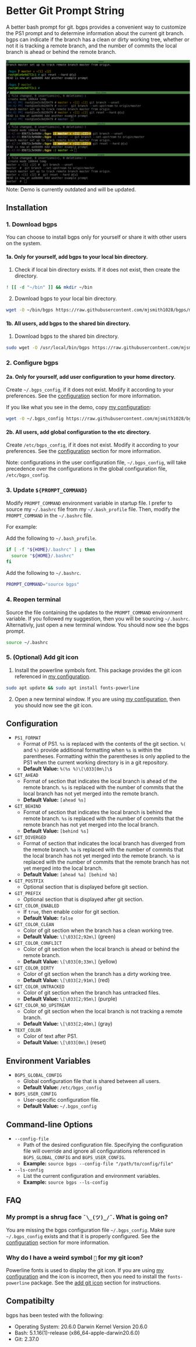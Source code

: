 # Better Git Prompt String
A better bash prompt for git. bgps provides a convenient way to customize
the PS1 prompt and to determine information about the current git branch. 
bgps can indicate if the branch has a clean or dirty working tree, whether
or not it is tracking a remote branch, and the number of commits the local
branch is ahead or behind the remote branch.

![demo](screenshots/demo.gif)
Note: Demo is currently outdated and will be updated.

## Installation
### 1. Download bgps
You can choose to install bgps only for yourself or share it with other users 
on the system.
#### 1a. Only for yourself, add bgps to your local bin directory.
1. Check if local bin directory exists. If it does not exist, then create the 
directory. 
```bash
! [[ -d "~/bin" ]] && mkdir ~/bin
```
2. Download bgps to your local bin directory.
```bash
wget -O ~/bin/bgps https://raw.githubusercontent.com/mjsmith1028/bgps/master/bgps 
```
#### 1b. All users, add bgps to the shared bin directory.
1. Download bgps to the shared bin directory.
```bash
sudo wget -O /usr/local/bin/bgps https://raw.githubusercontent.com/mjsmith1028/bgps/master/bgps
```
### 2. Configure bgps
#### 2a. Only for yourself, add user configuration to your home directory.
Create `~/.bgps_config`, if it does not exist. Modify it according to your 
preferences. See the [configuration](#configuration) section for more
information.

If you like what you see in the demo, copy [my configuration](examples/mine):
```bash
wget -O ~/.bgps_config https://raw.githubusercontent.com/mjsmith1028/bgps/master/examples/mine
```
#### 2b. All users, add global configuration to the etc directory.
Create `/etc/bgps_config`, if it does not exist. Modify it according to your 
preferences. See the [configuration](#configuration) section for more 
information.

Note: configurations in the user configuration file, `~/.bgps_config`, will take
precedence over the configurations in the global configuration file,
`/etc/bgps_config`.  

### 3. Update `${PROMPT_COMMAND}`
Modify `PROMPT_COMMAND` environment variable in startup file.  I prefer to 
source my `~/.bashrc` file from my `~/.bash_profile` file. Then, modify the
`PROMPT_COMMAND` in the `~/.bashrc` file.

For example:

Add the following to `~/.bash_profile`.
```bash
if [ -f "${HOME}/.bashrc" ] ; then
  source "${HOME}/.bashrc"
fi
```
Add the following to `~/.bashrc`.
```bash
PROMPT_COMMAND="source bgps"
```
### 4. Reopen terminal
Source the file containing the updates to the `PROMPT_COMMAND` environment
variable. If you followed my suggestion, then you will be sourcing `~/.bashrc`.
Alternativly, just open a new terminal window. You should now see the bgps 
prompt.
```bash
source ~/.bashrc
```
### 5. (Optional) Add git icon
1. Install the powerline symbols font. This package provides the git icon 
referenced in [my configuration](examples/mine).
```bash
sudo apt update && sudo apt install fonts-powerline
```
2. Open a new terminal window. If you are using [my configuration](examples/mine),
then you should now see the git icon.

## Configuration
- `PS1_FORMAT`
  - Format of PS1. `%s` is replaced with the contents of the git section. `%(` and `%)` provide additional formatting when `%s` is within the parentheses. Formatting within the parentheses is only applied to the PS1 when the current working directory is in a git repository.
  - **Default Value:** `%(%s %)\[\033[0m\]\$ `
- `GIT_AHEAD`
  - Format of section that indicates the local branch is ahead of the remote branch. `%s` is replaced with the number of commits that the local branch has not yet merged into the remote branch.
  - **Default Value:** `[ahead %s]`
- `GIT_BEHIND`
  - Format of section that indicates the local branch is behind the remote branch. `%s` is replaced with the number of commits that the remote branch has not yet merged into the local branch.
  - **Default Value:** `[behind %s]`
- `GIT_DIVERGED`
  - Format of section that indicates the local branch has diverged from the remote branch. `%a` is replaced with the number of commits that the local branch has not yet merged into the remote branch. `%b` is replaced with the number of commits that the remote branch has not yet merged into the local branch.
  - **Default Value:** `[ahead %a] [behind %b]`
- `GIT_POSTFIX`
  - Optional section that is displayed before git section.                          
- `GIT_PREFIX`
  - Optional section that is displayed after git section.                           
- `GIT_COLOR_ENABLED`
  - If `true`, then enable color for git section.                                   
  - **Default Value:** `false`
- `GIT_COLOR_CLEAN`
  - Color of git section when the branch has a clean working tree.                  
  - **Default Value:** `\[\033[2;92m\]` (green)
- `GIT_COLOR_CONFLICT`
  - Color of git section when the local branch is ahead or behind the remote branch.
  - **Default Value:** `\[\033[0;33m\]` (yellow)
- `GIT_COLOR_DIRTY`
  - Color of git section when the branch has a dirty working tree.                  
  - **Default Value:** `\[\033[2;91m\]` (red)
- `GIT_COLOR_UNTRACKED`
  - Color of git section when the branch has untracked files.                       
  - **Default Value:** `\[\033[2;95m\]` (purple)
- `GIT_COLOR_NO_UPSTREAM`
  - Color of git section when the local branch is not tracking a remote branch.     
  - **Default Value:** `\[\033[2;40m\]` (gray)
- `TEXT_COLOR`
  - Color of text after PS1.                                                        
  - **Default Value:** `\[\033[0m\]` (reset)

## Environment Variables
- `BGPS_GLOBAL_CONFIG`
  - Global configuration file that is shared between all users.
  - **Default Value:** `/etc/bgps_config`
- `BGPS_USER_CONFIG`
  - User-specific configuration file.                          
  - **Default Value:** `~/.bgps_config`

## Command-line Options
- `--config-file`
  - Path of the desired configuration file. Specifying the configuration file will override and ignore all configurations referenced in `BGPS_GLOBAL_CONFIG` and `BGPS_USER_CONFIG`.
  - **Example:** `source bgps --config-file "/path/to/config/file"`
- `--ls-config`
  - List the current configuration and environment variables.
  - **Example:** `source bgps --ls-config`

## FAQ
### My prompt is a shrug face `¯\_(ツ)_/¯`. What is going on?
You are missing the bgps configuration file `~/.bgps_config`. Make sure 
`~/.bgps_config` exists and that it is properly configured. See the 
[configuration](#configuration) section for more information.

### Why do I have a weird symbol `` for my git icon?
Powerline fonts is used to display the git icon. If you are using 
[my configuration](examples/mine) and the icon is incorrect, then you need to
install the `fonts-powerline` package. See the
[add git icon](#5-optional-add-git-icon) section for instructions.

## Compatibilty
bgps has been tested with the following:
- Operating System: 20.6.0 Darwin Kernel Version 20.6.0
- Bash: 5.1.16(1)-release (x86_64-apple-darwin20.6.0)
- Git: 2.37.0
